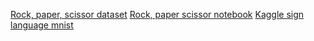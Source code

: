 [Rock, paper, scissor dataset](http://www.laurencemoroney.com/rock-paper-scissors-dataset/)
[Rock, paper scissor notebook](https://colab.research.google.com/github/lmoroney/dlaicourse/blob/master/Course%202%20-%20Part%208%20-%20Lesson%202%20-%20Notebook%20(RockPaperScissors).ipynb)
[Kaggle sign language mnist](https://www.kaggle.com/datamunge/sign-language-mnist)
